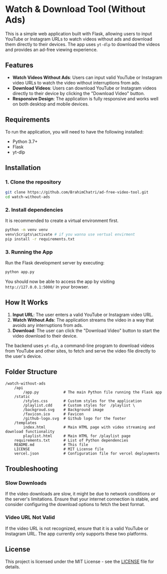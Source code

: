 
# Watch & Download Tool (Without Ads)

This is a simple web application built with Flask, allowing users to input YouTube or Instagram URLs to watch videos without ads and download them directly to their devices. The app uses `yt-dlp` to download the videos and provides an ad-free viewing experience.

## Features

- **Watch Videos Without Ads**: Users can input valid YouTube or Instagram video URLs to watch the video without interruptions from ads.
- **Download Videos**: Users can download YouTube or Instagram videos directly to their device by clicking the "Download Video" button.
- **Responsive Design**: The application is fully responsive and works well on both desktop and mobile devices.

## Requirements

To run the application, you will need to have the following installed:

- Python 3.7+ 
- Flask
- yt-dlp

## Installation

### 1. Clone the repository

```bash
git clone https://github.com/BrahimChatri/ad-free-video-tool.git
cd watch-without-ads
```

### 2. Install dependencies

It is recommended to create a virtual environment first.

```bash
python -m venv venv
venv\Scripts\activate # if you wanna use vertual envirment 
pip install -r requirements.txt
```


### 3. Running the App

Run the Flask development server by executing:

```bash
python app.py
```

You should now be able to access the app by visiting `http://127.0.0.1:5000/` in your browser.

## How It Works

1. **Input URL**: The user enters a valid YouTube or Instagram video URL.
2. **Watch Without Ads**: The application streams the video in a way that avoids any interruptions from ads.
3. **Download**: The user can click the "Download Video" button to start the video download to their device.

The backend uses `yt-dlp`, a command-line program to download videos from YouTube and other sites, to fetch and serve the video file directly to the user's device.

## Folder Structure

```
/watch-without-ads
    /api 
        /app.py           # The main Python file running the Flask app
    /static
        /styles.css       # Custom styles for the application
        /playlist.cdd     # Custom styles for  /playlist \
        /backgroud.svg    # Background image 
        /favicon.ico      # Favicon 
        /github-logo.svg  # Github logo for the footer
    /templates
        index.html        # Main HTML page with video streaming and download functionality
        playlist.html     # Main HTML for /playlist page
    requirements.txt      # List of Python dependencies
    README.md             # This file
    LICENSE               # MIT License file 
    vercel.json           # Configuration file for vercel deployments
```

## Troubleshooting

### Slow Downloads

If the video downloads are slow, it might be due to network conditions or the server's limitations. Ensure that your internet connection is stable, and consider configuring the download options to fetch the best format.

### Video URL Not Valid

If the video URL is not recognized, ensure that it is a valid YouTube or Instagram URL. The app currently only supports these two platforms.

## License

This project is licensed under the MIT License - see the [LICENSE](LICENSE) file for details.

